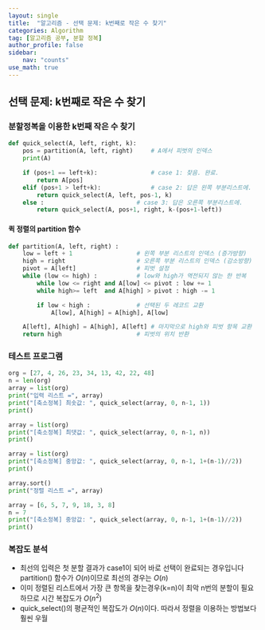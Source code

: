 ```yaml
---
layout: single
title:  "알고리즘 - 선택 문제: k번째로 작은 수 찾기"
categories: Algorithm
tag: [알고리즘 공부, 분할 정복]
author_profile: false
sidebar: 
    nav: "counts"
use_math: true
---
```


## 선택 문제: k번째로 작은 수 찾기

### 분할정복을 이용한 k번째 작은 수 찾기
```python
def quick_select(A, left, right, k): 
    pos = partition(A, left, right) 	# A에서 피벗의 인덱스
    print(A)

    if (pos+1 == left+k):				# case 1: 찾음. 완료.
        return A[pos] 
    elif (pos+1 > left+k):				# case 2: 답은 왼쪽 부분리스트에. 
        return quick_select(A, left, pos-1, k) 
    else : 							# case 3: 답은 오른쪽 부분리스트에.
        return quick_select(A, pos+1, right, k-(pos+1-left))
```

#### 퀵 정렬의 partition 함수
```python
def partition(A, left, right) :
	low = left + 1				    # 왼쪽 부분 리스트의 인덱스 (증가방향)
	high = right					# 오른쪽 부분 리스트의 인덱스 (감소방향)
	pivot = A[left] 				# 피벗 설정 
	while (low <= high) :			# low와 high가 역전되지 않는 한 반복 
	    while low <= right and A[low] <= pivot : low += 1
	    while high>= left  and A[high] > pivot : high -= 1

	    if low < high :			    # 선택된 두 레코드 교환 
	        A[low], A[high] = A[high], A[low]

	A[left], A[high] = A[high], A[left]	# 마지막으로 high와 피벗 항목 교환 
	return high					    # 피벗의 위치 반환
```

### 테스트 프로그램
```python
org = [27, 4, 26, 23, 34, 13, 42, 22, 48]
n = len(org) 
array = list(org)
print("입력 리스트 =", array) 
print("[축소정복] 최솟값: ", quick_select(array, 0, n-1, 1))
print()

array = list(org)
print("[축소정복] 최댓값: ", quick_select(array, 0, n-1, n)) 
print()

array = list(org)
print("[축소정복] 중앙값: ", quick_select(array, 0, n-1, 1+(n-1)//2)) 
print()

array.sort()
print("정렬 리스트 =", array) 

array = [6, 5, 7, 9, 18, 3, 8]
n = 7
print("[축소정복] 중앙값: ", quick_select(array, 0, n-1, 1+(n-1)//2)) 
print()
```
### 복잡도 분석
- 최선의 입력은 첫 분할 결과가 case1이 되어 바로 선택이 완료되는 경우입니다
partition() 함수가 $O(n)$이므로 최선의 경우는  $O(n)$
- 이미 정렬된 리스트에서 가장 큰 항목을 찾는경우(k=n)이 최악
n번의 분할이 필요하므로 시간 복잡도가 $O(n^2)$
- quick_select()의 평균적인 복잡도가 $O(n)$이다. 따라서 정렬을 이용하는
방법보다 훨씬 우월
